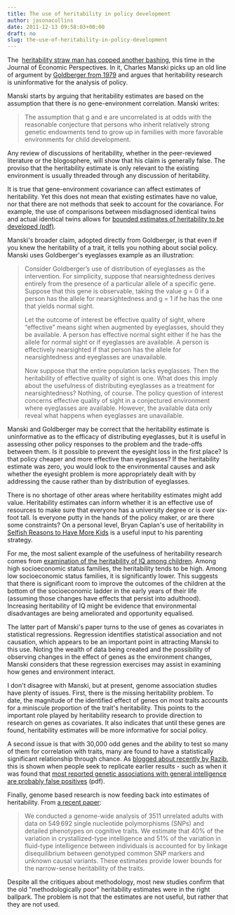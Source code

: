 ```yaml
---
title: The use of heritability in policy development
author: jasonacollins
date: 2011-12-13 09:58:03+00:00
draft: no
slug: the-use-of-heritability-in-policy-development
---
```


The  [heritability straw man has copped another bashing](http://www.aeaweb.org/articles.php?doi=10.1257/jep.25.4.83), this time in the Journal of Economic Perspectives. In it, Charles Manski picks up an old line of argument by [Goldberger from 1979](http://www.jstor.org/pss/2553675) and argues that heritability research is uninformative for the analysis of policy.

Manski starts by arguing that heritability estimates are based on the assumption that there is no gene-environment correlation. Manski writes:

>The assumption that g and e are uncorrelated is at odds with the reasonable conjecture that persons who inherit relatively strong genetic endowments tend to grow up in families with more favorable environments for child development.

Any review of discussions of heritability, whether in the peer-reviewed literature or the blogosphere, will show that his claim is generally false. The proviso that the heritability estimate is only relevant to the existing environment is usually threaded through any discussion of heritability.

It is true that gene-environment covariance can affect estimates of heritability. Yet this does not mean that existing estimates have no value, nor that there are not methods that seek to account for the covariance. For example, the use of comparisons between misdiagnosed identical twins and actual identical twins allows for [bounded estimates of heritability to be developed (pdf)](http://www.irp.wisc.edu/newsevents/workshops/2011/participants/papers/19-Conley_5_25_11.pdf).

Manski's broader claim, adopted directly from Goldberger, is that even if you knew the heritability of a trait, it tells you nothing about social policy. Manski uses Goldberger's eyeglasses example as an illustration:

>Consider Goldberger’s use of distribution of eyeglasses as the intervention. For simplicity, suppose that nearsightedness derives entirely from the presence of a particular allele of a specific gene. Suppose that this gene is observable, taking the value g = 0 if a person has the allele for nearsightedness and g = 1 if he has the one that yields normal sight.
>
>Let the outcome of interest be effective quality of sight, where “effective” means sight when augmented by eyeglasses, should they be available. A person has effective normal sight either if he has the allele for normal sight or if eyeglasses are available. A person is effectively nearsighted if that person has the allele for nearsightedness and eyeglasses are unavailable.
>
>Now suppose that the entire population lacks eyeglasses. Then the heritability of effective quality of sight is one. What does this imply about the usefulness of distributing eyeglasses as a treatment for nearsightedness? Nothing, of course. The policy question of interest concerns effective quality of sight in a conjectured environment where eyeglasses are available. However, the available data only reveal what happens when eyeglasses are unavailable.

Manski and Goldberger may be correct that the heritability estimate is uninformative as to the efficacy of distributing eyeglasses, but it is useful in assessing other policy responses to the problem and the trade-offs between them. Is it possible to prevent the eyesight loss in the first place? Is that policy cheaper and more effective than eyeglasses? If the heritability estimate was zero, you would look to the environmental causes and ask whether the eyesight problem is more appropriately dealt with by addressing the cause rather than by distribution of eyeglasses.

There is no shortage of other areas where heritability estimates might add value. Heritability estimates can inform whether it is an effective use of resources to make sure that everyone has a university degree or is over six-foot tall. Is everyone putty in the hands of the policy maker, or are there some constraints? On a personal level, Bryan Caplan's use of heritability in [Selfish Reasons to Have More Kids](/caplans-selfish-reasons-to-have-more-kids/) is a useful input to his parenting strategy.

For me, the most salient example of the usefulness of heritability research comes from [examination of the heritability of IQ among children](https://doi.org/10.1046/j.0956-7976.2003.psci_1475.x). Among high socioeconomic status families, the heritability tends to be high. Among low socioeconomic status families, it is significantly lower. This suggests that there is significant room to improve the outcomes of the children at the bottom of the socioeconomic ladder in the early years of their life (assuming those changes have effects that persist into adulthood). Increasing heritability of IQ might be evidence that environmental disadvantages are being ameliorated and opportunity equalised.

The latter part of Manski's paper turns to the use of genes as covariates in statistical regressions. Regression identifies statistical association and not causation, which appears to be an important point in attracting Manski to this use. Noting the wealth of data being created and the possibility of observing changes in the effect of genes as the environment changes, Manski considers that these regression exercises may assist in examining how genes and environment interact.

I don't disagree with Manski, but at present, genome association studies have plenty of issues. First, there is the missing heritability problem. To date, the magnitude of the identified effect of genes on most traits accounts for a miniscule proportion of the trait's heritability. This points to the important role played by heritability research to provide direction to research on genes as covariates. It also indicates that until these genes are found, heritability estimates will be more informative for social policy.

A second issue is that with 30,000 odd genes and the ability to test so many of them for correlation with traits, many are found to have a statistically significant relationship through chance. As [blogged about recently by Razib](http://blogs.discovermagazine.com/gnxp/2011/12/most-reported-genetic-associations-with-general-intelligence-are-probably-false-positives/), this is shown when people seek to replicate earlier results - such as when it was found that [most reported genetic associations with general intelligence are probably false positives](http://www.arts.cornell.edu/econ/dbenjamin/IQ-SNPs-PsychSci-20111205-accepted.pdf) (pdf).

Finally, genome based research is now feeding back into estimates of heritability. From [a recent paper](http://www.nature.com/doifinder/10.1038/mp.2011.85):

>We conducted a genome-wide analysis of 3511 unrelated adults with data on 549 692 single nucleotide polymorphisms (SNPs) and detailed phenotypes on cognitive traits. We estimate that 40% of the variation in crystallized-type intelligence and 51% of the variation in fluid-type intelligence between individuals is accounted for by linkage disequilibrium between genotyped common SNP markers and unknown causal variants. These estimates provide lower bounds for the narrow-sense heritability of the traits.

Despite all the critiques about methodology, most new studies confirm that the old "methodologically poor" heritability estimates were in the right ballpark. The problem is not that the estimates are not useful, but rather that they are not used.

